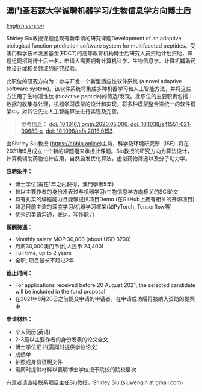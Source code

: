 ## 澳门圣若瑟大学诚聘机器学习/生物信息学方向博士后 

*[English version](vacancy.md)*

Shirley Siu教授课题组现有新申请的研究课题Development of an adaptive biological function prediction software system for multifaceted peptides。受澳门科学技术发展基金(FDCT)的高等教育机构博士后研究人员资助计划资助，课题组现招聘博士后一名，申请人需要拥有计算机科学、生物信息学、计算机辅助药物设计或相关领域的研究经验。

此职位的研究方向为：参与开发一个新型适应性软件系统 (a novel adaptive software system)。该软件系统将集成多种机器学习和人工智能方法，并将这些方法用于生物活性肽 (bioactive peptide)的筛选/发现。此职位的主要职责包括：数据的收集与处理，机器学习模型的设计和实现，将多种模型整合进统一的软件框架中，对其它先进人工智能算法进行实现及完善。

> 参考信息： [doi: 10.1016/j.omtn.2020.05.006](https://doi.org/10.1016/j.omtn.2020.05.006), [doi: 10.1038/s41551-021-00689-x](https://doi.org/10.1038/s41551-021-00689-x), [doi: 10.1098/rsfs.2016.0153](https://doi.org/10.1098/rsfs.2016.0153).

由Shirley Siu教授 (https://cbbio.online)主持，科学及环境研究所（ISE）将在2021年9月成立一个新的课题组来承担此课题。Siu教授的研究方向为算法设计，计算机辅助药物设计应用，自然启发优化算法，虚拟药物筛选以及分子动力学。

**应聘条件：**
- 博士学位(需在1年之内获得，澳門學者5年)
- 曾以主要作者的身份发表过与机器学习/生物信息学方向相关的SCI论文
- 具有扎实的编程能力且能够提供项目Demo (在GitHub上拥有相关的开源项目)
- 熟悉目前主流的深度学习/机器学习框架(如PyTorch, Tensorflow等)
- 优秀的英语沟通，表达，写作能力

**薪酬待遇：**
- Monthly salary MOP 30,000 (about USD 3700)
- 月薪30,000澳门币(约人民币 24,400)
- Full time, up to 2 years
- 全职, 项目最长不超过2年

**截止时间：**
- For applications received before 20 August 2021, the selected candidate will be included in the fund proposal
- 在2021年8月20日之前提交申请的申请者，在申请成功后将被纳入资助的提案中

**申请材料：**
- 个人简历(英语)
- 2-3篇以主要作者的身份发表的论文全文
- 博士学位证书(需同时提供学位论文)
- 成绩单
- 护照或身份证明文件
- 需同时提供材料以表明博士学位授予院校的院校层次

有意者请直接联系项目主任Siu教授，Shirley Siu (siuwengin at gmail.com)
